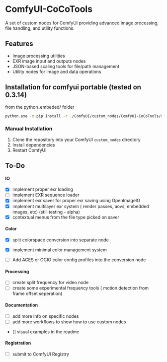 # ComfyUI-CoCoTools

A set of custom nodes for ComfyUI providing advanced image processing, file handling, and utility functions.

## Features
- Image processing utilities
- EXR image input and outputs nodes
- JSON-based scaling tools for file/path management
- Utility nodes for image and data operations


## Installation for comfyui portable (tested on 0.3.14)

from the python_embeded/ folder

```bash
python.exe -m pip install -r ./ComfyUI/custom_nodes/ComfyUI-CoCoTools/requirements.txt
```

### Manual Installation
1. Clone the repository into your ComfyUI `custom_nodes` directory
2. Install dependencies
3. Restart ComfyUI




## To-Do
#### IO
- [x] implement proper exr loading
- [ ] implement EXR sequence loader
- [x] implement exr saver for proper exr saving using OpenImageIO
- [x] implement multilayer exr system ( render passes, aovs, embedded images, etc)  (still testing - alpha)
- [x] contextual menus from the file type picked on saver

#### Color
- [x] split colorspace conversion into separate node
- [x] implement minimal color management system
- [ ] Add ACES or OCIO color config profiles into the conversion node


#### Processing
- [ ] create split frequency for video node
- [ ] create some experimental frequency tools ( motion detection from frame offset seperation)

#### Documentation
- [ ] add more info on specific nodes
- [ ] add more workflows to show how to use custom nodes
- [] visual examples in the readme

#### Registration
- [ ] submit to ComfyUI Registry